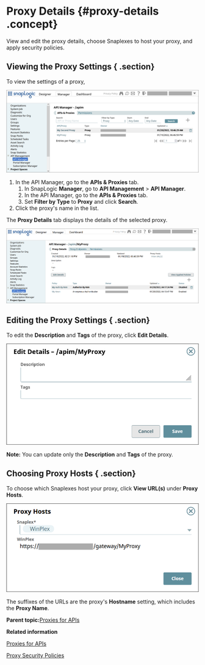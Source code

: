 # Proxy Details {#proxy-details .concept}

View and edit the proxy details, choose Snaplexes to host your proxy, and apply security policies.

## Viewing the Proxy Settings { .section}

To view the settings of a proxy,

![The APIs and Proxies tab of the API Manager](../img/apim-apisproxies-list.png)

1.  In the API Manager, go to the **APIs & Proxies** tab.
    1.  In SnapLogic **Manager**, go to **API Management** \> **API Manager**.
    2.  In the API Manager, go to the **APIs & Proxies** tab.
    3.  Set **Filter by Type** to **Proxy** and click **Search**.
2.  Click the proxy's name in the list.

The **Proxy Details** tab displays the details of the selected proxy.

![Proxy settings](../img/apim-proxy-details.png)

## Editing the Proxy Settings { .section}

To edit the **Description** and **Tags** of the proxy, click **Edit Details**.

![Edit Details dialog](../img/apim-proxy-details-edit-details.png)

**Note:** You can update only the **Description** and **Tags** of the proxy.

## Choosing Proxy Hosts { .section}

To choose which Snaplexes host your proxy, click **View URL\(s\)** under **Proxy Hosts**.

![Proxy Hosts dialog](../img/apim-proxy-details-hosts.png)

The suffixes of the URLs are the proxy's **Hostname** setting, which includes the **Proxy Name**.

**Parent topic:**[Proxies for APIs](../apim/proxies.md)

**Related information**  


[Proxies for APIs](https://docs-snaplogic.atlassian.net/wiki/spaces/SD/pages/2463301901/Proxies+for+APIs)

[Proxy Security Policies](https://docs-snaplogic.atlassian.net/wiki/spaces/SD/pages/2465399255/Proxy+Security+Policies)

